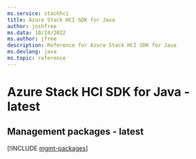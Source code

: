 ```yaml
---
ms.service: stackhci
title: Azure Stack HCI SDK for Java
author: joshfree
ms.data: 10/24/2022
ms.author: jfree
description: Reference for Azure Stack HCI SDK for Java
ms.devlang: java
ms.topic: reference
---
```

# Azure Stack HCI SDK for Java - latest

## Management packages - latest
[!INCLUDE [mgmt-packages](stack-hci-mgmt-index.md)]